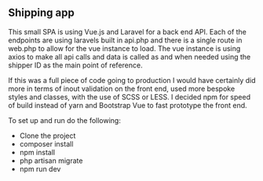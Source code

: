## Shipping app

This small SPA is using Vue.js and Laravel for a back end API. Each of the endpoints are using laravels built in api.php and there is a single route in web.php to allow for the vue instance to load. The vue instance is using axios to make all api calls and data is called as and when needed using the shipper ID as the main point of reference. 

If this was a full piece of code going to production I would have certainly did more in terms of inout validation on the front end, used more bespoke styles and classes, with the use of SCSS or LESS. I decided npm for speed of build instead of yarn and Bootstrap Vue to fast prototype the front end. 

To set up and run do the following:

- Clone the project
- composer install
- npm install
- php artisan migrate
- npm run dev


